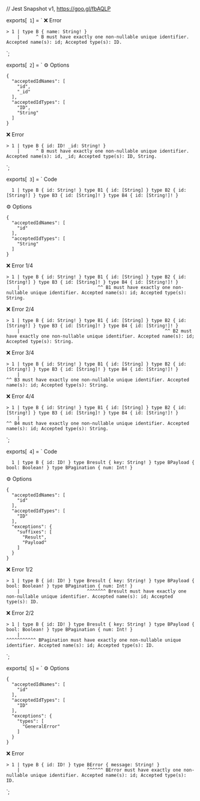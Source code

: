 // Jest Snapshot v1, https://goo.gl/fbAQLP

exports[` 1`] = `
❌ Error

    > 1 | type B { name: String! }
        |      ^ B must have exactly one non-nullable unique identifier. Accepted name(s): id; Accepted type(s): ID.
`;

exports[` 2`] = `
⚙️ Options

    {
      "acceptedIdNames": [
        "id",
        "_id"
      ],
      "acceptedIdTypes": [
        "ID",
        "String"
      ]
    }

❌ Error

    > 1 | type B { id: ID! _id: String! }
        |      ^ B must have exactly one non-nullable unique identifier. Accepted name(s): id, _id; Accepted type(s): ID, String.
`;

exports[` 3`] = `
Code

      1 | type B { id: String! } type B1 { id: [String] } type B2 { id: [String!] } type B3 { id: [String]! } type B4 { id: [String!]! }

⚙️ Options

    {
      "acceptedIdNames": [
        "id"
      ],
      "acceptedIdTypes": [
        "String"
      ]
    }

❌ Error 1/4

    > 1 | type B { id: String! } type B1 { id: [String] } type B2 { id: [String!] } type B3 { id: [String]! } type B4 { id: [String!]! }
        |                             ^^ B1 must have exactly one non-nullable unique identifier. Accepted name(s): id; Accepted type(s): String.

❌ Error 2/4

    > 1 | type B { id: String! } type B1 { id: [String] } type B2 { id: [String!] } type B3 { id: [String]! } type B4 { id: [String!]! }
        |                                                      ^^ B2 must have exactly one non-nullable unique identifier. Accepted name(s): id; Accepted type(s): String.

❌ Error 3/4

    > 1 | type B { id: String! } type B1 { id: [String] } type B2 { id: [String!] } type B3 { id: [String]! } type B4 { id: [String!]! }
        |                                                                                ^^ B3 must have exactly one non-nullable unique identifier. Accepted name(s): id; Accepted type(s): String.

❌ Error 4/4

    > 1 | type B { id: String! } type B1 { id: [String] } type B2 { id: [String!] } type B3 { id: [String]! } type B4 { id: [String!]! }
        |                                                                                                          ^^ B4 must have exactly one non-nullable unique identifier. Accepted name(s): id; Accepted type(s): String.
`;

exports[` 4`] = `
Code

      1 | type B { id: ID! } type Bresult { key: String! } type BPayload { bool: Boolean! } type BPagination { num: Int! }

⚙️ Options

    {
      "acceptedIdNames": [
        "id"
      ],
      "acceptedIdTypes": [
        "ID"
      ],
      "exceptions": {
        "suffixes": [
          "Result",
          "Payload"
        ]
      }
    }

❌ Error 1/2

    > 1 | type B { id: ID! } type Bresult { key: String! } type BPayload { bool: Boolean! } type BPagination { num: Int! }
        |                         ^^^^^^^ Bresult must have exactly one non-nullable unique identifier. Accepted name(s): id; Accepted type(s): ID.

❌ Error 2/2

    > 1 | type B { id: ID! } type Bresult { key: String! } type BPayload { bool: Boolean! } type BPagination { num: Int! }
        |                                                                                        ^^^^^^^^^^^ BPagination must have exactly one non-nullable unique identifier. Accepted name(s): id; Accepted type(s): ID.
`;

exports[` 5`] = `
⚙️ Options

    {
      "acceptedIdNames": [
        "id"
      ],
      "acceptedIdTypes": [
        "ID"
      ],
      "exceptions": {
        "types": [
          "GeneralError"
        ]
      }
    }

❌ Error

    > 1 | type B { id: ID! } type BError { message: String! }
        |                         ^^^^^^ BError must have exactly one non-nullable unique identifier. Accepted name(s): id; Accepted type(s): ID.
`;
